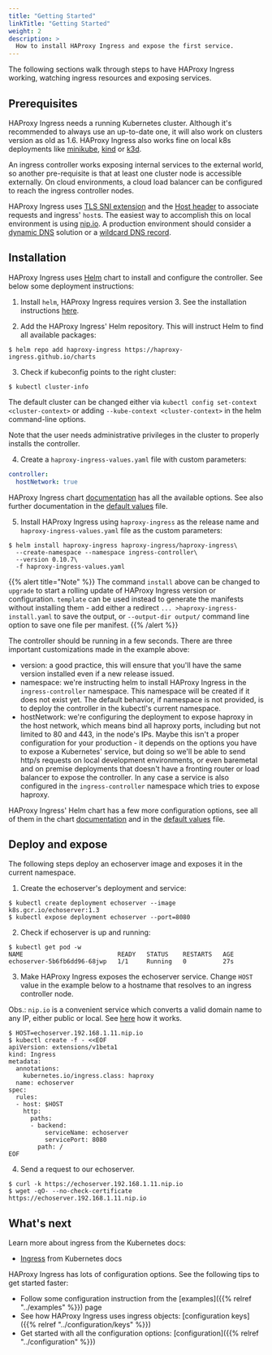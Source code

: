 ```yaml
---
title: "Getting Started"
linkTitle: "Getting Started"
weight: 2
description: >
  How to install HAProxy Ingress and expose the first service.
---
```


The following sections walk through steps to have HAProxy Ingress working, watching ingress resources and exposing services.

## Prerequisites

HAProxy Ingress needs a running Kubernetes cluster. Although it's recommended to always use an up-to-date one, it will also work on clusters version as old as 1.6. HAProxy Ingress also works fine on local k8s deployments like [minikube](https://minikube.sigs.k8s.io), [kind](https://kind.sigs.k8s.io) or [k3d](https://k3d.io).

An ingress controller works exposing internal services to the external world, so another pre-requisite is that at least one cluster node is accessible externally. On cloud environments, a cloud load balancer can be configured to reach the ingress controller nodes.

HAProxy Ingress uses [TLS SNI extension](https://en.wikipedia.org/wiki/Server_Name_Indication) and the [Host header](https://developer.mozilla.org/en-US/docs/Web/HTTP/Headers/Host) to associate requests and ingress' `host`s. The easiest way to accomplish this on local environment is using [nip.io](https://nip.io). A production environment should consider a [dynamic DNS](https://en.wikipedia.org/wiki/Dynamic_DNS) solution or a [wildcard DNS record](https://en.wikipedia.org/wiki/Wildcard_DNS_record).

## Installation

HAProxy Ingress uses [Helm](https://helm.sh) chart to install and configure the controller. See below some deployment instructions:

1) Install `helm`, HAProxy Ingress requires version 3. See the installation instructions [here](https://helm.sh/docs/intro/install/).

2) Add the HAProxy Ingress' Helm repository. This will instruct Helm to find all available packages:

```shell
$ helm repo add haproxy-ingress https://haproxy-ingress.github.io/charts
```

3) Check if kubeconfig points to the right cluster:

```shell
$ kubectl cluster-info
```

The default cluster can be changed either via `kubectl config set-context <cluster-context>` or adding `--kube-context <cluster-context>` in the helm command-line options.

Note that the user needs administrative privileges in the cluster to properly installs the controller.

4) Create a `haproxy-ingress-values.yaml` file with custom parameters:

```yaml
controller:
  hostNetwork: true
```

HAProxy Ingress chart [documentation](https://github.com/haproxy-ingress/charts/blob/release-0.10/haproxy-ingress/README.md#configuration) has all the available options. See also further documentation in the [default values](https://github.com/haproxy-ingress/charts/blob/release-0.10/haproxy-ingress/values.yaml) file.

5) Install HAProxy Ingress using `haproxy-ingress` as the release name and `haproxy-ingress-values.yaml` file as the custom parameters:

```shell
$ helm install haproxy-ingress haproxy-ingress/haproxy-ingress\
  --create-namespace --namespace ingress-controller\
  --version 0.10.7\
  -f haproxy-ingress-values.yaml
```

{{% alert title="Note" %}}
The command `install` above can be changed to `upgrade` to start a rolling update of HAProxy Ingress version or configuration. `template` can be used instead to generate the manifests without installing them - add either a redirect `... >haproxy-ingress-install.yaml` to save the output, or `--output-dir output/` command line option to save one file per manifest.
{{% /alert %}}

The controller should be running in a few seconds. There are three important customizations made in the example above:

* version: a good practice, this will ensure that you'll have the same version installed even if a new release issued.
* namespace: we're instructing helm to install HAProxy Ingress in the `ingress-controller` namespace. This namespace will be created if it does not exist yet. The default behavior, if namespace is not provided, is to deploy the controller in the kubectl's current namespace.
* hostNetwork: we're configuring the deployment to expose haproxy in the host network, which means bind all haproxy ports, including but not limited to 80 and 443, in the node's IPs. Maybe this isn't a proper configuration for your production - it depends on the options you have to expose a Kubernetes' service, but doing so we'll be able to send http/s requests on local development environments, or even baremetal and on premise deployments that doesn't have a fronting router or load balancer to expose the controller. In any case a service is also configured in the `ingress-controller` namespace which tries to expose haproxy.

HAProxy Ingress' Helm chart has a few more configuration options, see all of them in the chart [documentation](https://github.com/haproxy-ingress/charts/blob/release-0.10/haproxy-ingress/README.md) and in the [default values](https://github.com/haproxy-ingress/charts/blob/release-0.10/haproxy-ingress/values.yaml) file.

## Deploy and expose

The following steps deploy an echoserver image and exposes it in the current namespace.

1) Create the echoserver's deployment and service:

```shell
$ kubectl create deployment echoserver --image k8s.gcr.io/echoserver:1.3
$ kubectl expose deployment echoserver --port=8080
```

2) Check if echoserver is up and running:

```shell
$ kubectl get pod -w
NAME                          READY   STATUS    RESTARTS   AGE
echoserver-5b6fb6dd96-68jwp   1/1     Running   0          27s
```

3) Make HAProxy Ingress exposes the echoserver service. Change `HOST` value in the example below to a hostname that resolves to an ingress controller node.

Obs.: `nip.io` is a convenient service which converts a valid domain name to any IP, either public or local. See [here](https://nip.io) how it works.

```shell
$ HOST=echoserver.192.168.1.11.nip.io
$ kubectl create -f - <<EOF
apiVersion: extensions/v1beta1
kind: Ingress
metadata:
  annotations:
    kubernetes.io/ingress.class: haproxy
  name: echoserver
spec:
  rules:
  - host: $HOST
    http:
      paths:
      - backend:
          serviceName: echoserver
          servicePort: 8080
        path: /
EOF
```

4) Send a request to our echoserver.

```shell
$ curl -k https://echoserver.192.168.1.11.nip.io
$ wget -qO- --no-check-certificate https://echoserver.192.168.1.11.nip.io
```

## What's next

Learn more about ingress from the Kubernetes docs:

* [Ingress](https://kubernetes.io/docs/concepts/services-networking/ingress/) from Kubernetes docs

HAProxy Ingress has lots of configuration options. See the following tips to get started faster:

* Follow some configuration instruction from the [examples]({{% relref "../examples" %}}) page
* See how HAProxy Ingress uses ingress objects: [configuration keys]({{% relref "../configuration/keys" %}})
* Get started with all the configuration options: [configuration]({{% relref "../configuration" %}})
